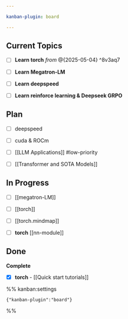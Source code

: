 ```yaml
---

kanban-plugin: board

---
```


## Current Topics

- [ ] **Learn torch** *from* @{2025-05-04} ^8v3aq7
- [ ] **Learn Megatron-LM**
- [ ] **Learn deepspeed**
- [ ] **Learn reinforce learning & Deepseek GRPO**


## Plan

- [ ] deepspeed
- [ ] cuda & ROCm
- [ ] [[LLM Applications]] #low-priority
- [ ] [[Transformer and SOTA Models]]


## In Progress

- [ ] [[megatron-LM]]
- [ ] [[torch]]
- [ ] [[torch.mindmap]]
- [ ] **torch** [[nn-module]]


## Done

**Complete**
- [x] **torch** - [[Quick start tutorials]]




%% kanban:settings
```
{"kanban-plugin":"board"}
```
%%